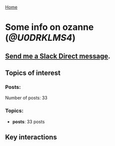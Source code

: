 [Home](https://kelu124.github.io/echommunity/)

# Some info on __ozanne__ (_@U0DRKLMS4_)


## [Send me a Slack Direct message](https://echopen.slack.com/messages/@ozanne/).

## Topics of interest

### Posts: 

Number of posts: 33

### Topics:

* __posts__: 33 posts

## Key interactions 

